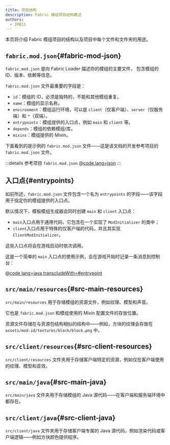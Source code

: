 ```yaml
---
title: 项目结构
description: Fabric 模组项目结构概述
authors:
  - IMB11
---
```


本页将介绍 Fabric 模组项目的结构以及项目中每个文件和文件夹的用途。

## `fabric.mod.json`{#fabric-mod-json}

`fabric.mod.json` 是向 Fabric Loader 描述你的模组的主要文件， 包含模组的 ID、版本、依赖等信息。

`fabric.mod.json` 文件最重要的字段是：

- `id`：模组的 ID，必须是独特的，不能和其他模组重复。
- `name`：模组的显示名称。
- `environment`：模组运行环境，可以是 `client`（仅客户端）、`server`（仅服务端）和 `*`（双端）。
- `entrypoints`：模组提供的入口点，例如 `main` 和 `client` 等。
- `depends`：模组的依赖模组/库。
- `mixins`：模组提供的 Mixin。

下面看到的是示例的 `fabric.mod.json` 文件——这是该文档的开发参考项目的 `fabric.mod.json` 文件。

:::details 参考项目 `fabric.mod.json`
@[code lang=json](@/reference/1.21.8/src/main/resources/fabric.mod.json)
:::

## 入口点{#entrypoints}

如前所述，`fabric.mod.json` 文件包含一个名为 `entrypoints` 的字段——该字段用于指定你的模组提供的入口点。

默认情况下，模板模组生成器会同时创建 `main` 和 `client` 入口点：

- `main`入口点用于通用代码，它包含在一个实现了 `ModInitializer` 的类中；
- `client`入口点用于特殊的仅客户端的代码，并且其实现 `ClientModInitializer`。

这些入口点将会在游戏启动时依次调用。

这是一个简单的 `main` 入口点的使用示例，会在游戏开始时记录一条消息到控制台：

@[code lang=java transcludeWith=#entrypoint](@/reference/1.21.8/src/main/java/com/example/docs/FabricDocsReference.java)

## `src/main/resources`{#src-main-resources}

`src/main/resources` 用于存储模组的资源文件，例如纹理、模型和声音。

它也是 `fabric.mod.json` 和模组使用的 Mixin 配置文件的存放位置。

资源文件存储在与资源包结构相似的结构中——例如，方块的纹理会存放在 `assets/mod-id/textures/block/block.png` 中。

## `src/client/resources`{#src-client-resources}

`src/client/resources` 文件夹用于存储客户端特定的资源，例如仅在客户端使用的纹理、模型和音效。

## `src/main/java`{#src-main-java}

`src/main/java` 文件夹用于存储模组的 Java 源代码——在客户端和服务端环境中都存在。

## `src/client/java`{#src-client-java}

`src/client/java` 文件夹用于存储客户端专属的 Java 源代码，例如渲染代码或客户端逻辑——例如方块颜色提供程序。
